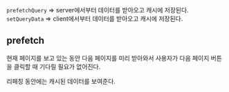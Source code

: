 `prefetchQuery` => server에서부터 데이터를 받아오고 캐시에 저장된다.
`setQueryData` => client에서부터 데이터를 받아오고 캐시에 저장된다.

## prefetch

현재 페이지를 보고 있는 동안 다음 페이지를 미리 받아와서 사용자가 다음 페이지
버튼을 클릭할 때 기다릴 필요가 없어진다.

리페칭 동안에는 캐시된 데이터를 보여준다.
